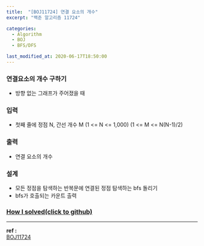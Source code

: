 ```yaml
---
title:  "[BOJ11724] 연결 요소의 개수"
excerpt: "백준 알고리즘 11724"

categories:
  - Algorithm
  - BOJ
  - BFS/DFS

last_modified_at: 2020-06-17T18:50:00
---
```


### 연결요소의 개수 구하기
- 방향 없는 그래프가 주어졌을 때

### 입력
- 첫째 줄에 정점 N, 간선 개수 M (1 <= N <= 1,000) (1 <= M <= N(N-1)/2)

### 출력
- 연결 요소의 개수

### 설계
- 모든 정점을 탐색하는 반복문에 연결된 정점 탐색하는 bfs 돌리기
- bfs가 호출되는 카운트 출력

### [How I solved(click to github)](https://github.com/mindflip/Algorithm_BOJ/blob/master/boj11724.cpp)

----
**ref :**  
[BOJ11724](https://www.acmicpc.net/problem/11724)
